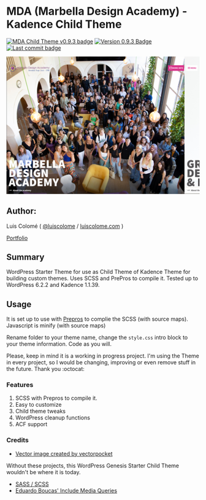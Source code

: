 # MDA (Marbella Design Academy) - Kadence Child Theme

[![MDA Child Theme v0.9.3 badge][changelog-badge]][changelog] [![Version 0.9.3 Badge][version-badge]][changelog] [![Last commit badge][last-commit]][last-commit-link]

![TheDock Screenshot](screenshot.png)

## Author:

Luis Colomé ( [@luiscolome](https://twitter.com/luiscolome) / [luiscolome.com](https://luiscolome.com) )

[Portfolio](https://luiscolome.com/)

## Summary

WordPress Starter Theme for use as Child Theme of Kadence Theme for building custom themes. Uses SCSS and PrePros to compile it. Tested up to WordPress 6.2.2 and Kadence 1.1.39.

## Usage

It is set up to use with [Prepros](https://prepros.io/) to complie the SCSS (with source maps). Javascript is minify (with source maps)

Rename folder to your theme name, change the `style.css` intro block to your theme information. Code as you will.

Please, keep in mind it is a working in progress project. I'm using the Theme in every project, so I would be changing, improving or even remove stuff in the future. Thank you :octocat:

### Features

1. SCSS with Prepros to compile it.
2. Easy to customize
3. Child theme tweaks
4. WordPress cleanup functions
5. ACF support

### Credits

-   [Vector image created by vectorpocket](https://www.freepik.es/vectorpocket)

Without these projects, this WordPress Genesis Starter Child Theme wouldn't be where it is today.

-   [SASS / SCSS](http://sass-lang.com/)
-   [Eduardo Boucas' Include Media Queries](https://eduardoboucas.github.io/include-media/)

[changelog]: ./CHANGELOG.md
[changelog-badge]: https://img.shields.io/badge/Changelog-MDA%20Child%20Theme%20v0.9.3-orange
[version-badge]: https://img.shields.io/badge/version-0.9.3-informational.svg
[last-commit]: https://img.shields.io/github/last-commit/luiscolome/marbelladesignacademy/main?color=yellow&logoColor=red
[last-commit-link]: https://github.com/LuisColome/marbelladesignacademy/commit/develop
